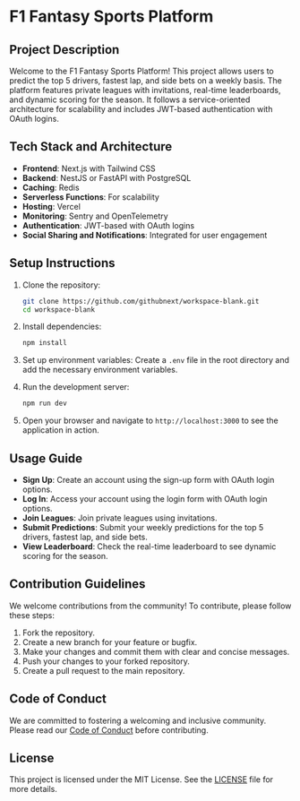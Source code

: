 # F1 Fantasy Sports Platform

## Project Description

Welcome to the F1 Fantasy Sports Platform! This project allows users to predict the top 5 drivers, fastest lap, and side bets on a weekly basis. The platform features private leagues with invitations, real-time leaderboards, and dynamic scoring for the season. It follows a service-oriented architecture for scalability and includes JWT-based authentication with OAuth logins.

## Tech Stack and Architecture

- **Frontend**: Next.js with Tailwind CSS
- **Backend**: NestJS or FastAPI with PostgreSQL
- **Caching**: Redis
- **Serverless Functions**: For scalability
- **Hosting**: Vercel
- **Monitoring**: Sentry and OpenTelemetry
- **Authentication**: JWT-based with OAuth logins
- **Social Sharing and Notifications**: Integrated for user engagement

## Setup Instructions

1. Clone the repository:
   ```bash
   git clone https://github.com/githubnext/workspace-blank.git
   cd workspace-blank
   ```

2. Install dependencies:
   ```bash
   npm install
   ```

3. Set up environment variables:
   Create a `.env` file in the root directory and add the necessary environment variables.

4. Run the development server:
   ```bash
   npm run dev
   ```

5. Open your browser and navigate to `http://localhost:3000` to see the application in action.

## Usage Guide

- **Sign Up**: Create an account using the sign-up form with OAuth login options.
- **Log In**: Access your account using the login form with OAuth login options.
- **Join Leagues**: Join private leagues using invitations.
- **Submit Predictions**: Submit your weekly predictions for the top 5 drivers, fastest lap, and side bets.
- **View Leaderboard**: Check the real-time leaderboard to see dynamic scoring for the season.

## Contribution Guidelines

We welcome contributions from the community! To contribute, please follow these steps:

1. Fork the repository.
2. Create a new branch for your feature or bugfix.
3. Make your changes and commit them with clear and concise messages.
4. Push your changes to your forked repository.
5. Create a pull request to the main repository.

## Code of Conduct

We are committed to fostering a welcoming and inclusive community. Please read our [Code of Conduct](CODE_OF_CONDUCT.md) before contributing.

## License

This project is licensed under the MIT License. See the [LICENSE](LICENSE) file for more details.
